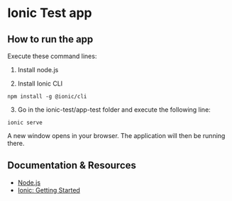 # Ionic Test app

## How to run the app

Execute these command lines:

1. Install node.js 

2. Install Ionic CLI
```
npm install -g @ionic/cli
```

3. Go in the ionic-test/app-test folder and execute the following line: 
```
ionic serve
```

A new window opens in your browser. The application will then be running there.

## Documentation & Resources

* [Node.js](https://nodejs.org/en/)
* [Ionic: Getting Started](https://ionicframework.com/getting-started)

